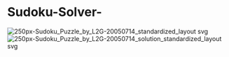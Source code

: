 # Sudoku-Solver-
![250px-Sudoku_Puzzle_by_L2G-20050714_standardized_layout svg](https://user-images.githubusercontent.com/85651275/123867554-5dee3480-d8e3-11eb-910a-705a4b18d4ad.png)
![250px-Sudoku_Puzzle_by_L2G-20050714_solution_standardized_layout svg](https://user-images.githubusercontent.com/85651275/123867580-66466f80-d8e3-11eb-96fc-7e32bd7cc4b9.png)
